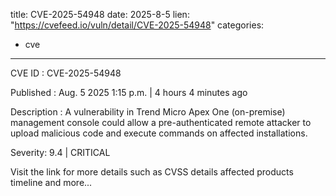  
title: CVE-2025-54948
date: 2025-8-5
lien: "https://cvefeed.io/vuln/detail/CVE-2025-54948"
categories:
  - cve
---

CVE ID : CVE-2025-54948

Published :  Aug. 5
2025
1:15 p.m. | 4 hours
4 minutes ago

Description : A vulnerability in Trend Micro Apex One (on-premise) management console could allow a pre-authenticated remote attacker to upload malicious code and execute commands on affected installations.

Severity: 9.4 | CRITICAL

Visit the link for more details
such as CVSS details
affected products
timeline
and more...
